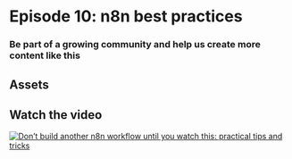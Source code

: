 # Episode 10: n8n best practices


### Be part of a growing community and help us create more content like this

## Assets

## Watch the video

[![Don’t build another n8n workflow until you watch this: practical tips and tricks](https://img.youtube.com/vi/mCtQ_H-4aGA/0.jpg)](https://www.youtube.com/watch?v=mCtQ_H-4aGA)
